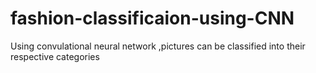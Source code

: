 # fashion-classificaion-using-CNN
Using convulational neural network ,pictures can be classified into their respective categories
